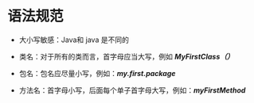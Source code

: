 # 语法规范

- 大小写敏感：Java和 java 是不同的

- 类名：对于所有的类而言，首字母应当大写，例如 ***MyFirstClass（）***

- 包名：包名应尽量小写，例如：***my.first.package***

- 方法名：首字母小写，后面每个单子首字母大写，例如：***myFirstMethod***

  